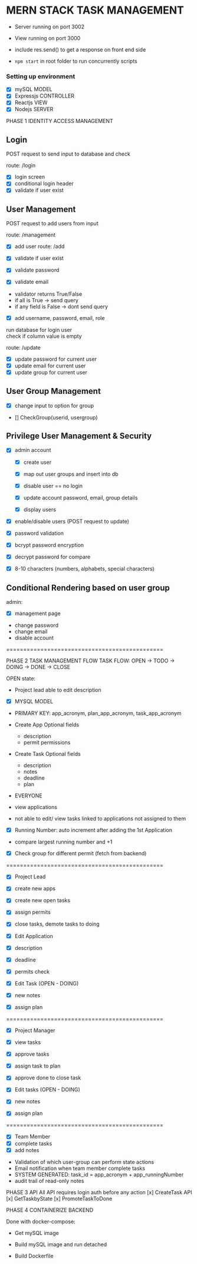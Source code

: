<h1>MERN STACK TASK MANAGEMENT</h1>

- Server running on port 3002
- View running on port 3000
- include res.send() to get a response on front end side

- `npm start` in root folder to run concurrently scripts

<h3>Setting up environment</h3>

- [x] mySQL MODEL
- [x] Expressjs CONTROLLER
- [x] Reactjs VIEW
- [x] Nodejs SERVER

PHASE 1 IDENTITY ACCESS MANAGEMENT

<h2>Login</h2> 
POST request to send input to database and check

route: /login

- [x] login screen
- [x] conditional login header
- [x] validate if user exist

<h2>User Management</h2>
POST request to add users from input

route: /management

- [x] add user route: /add
- [x] validate if user exist

- [x] validate password
- [x] validate email
- validator returns True/False
- if all is True -> send query
- if any field is False -> dont send query

- [x] add username, password, email, role

run database for login user  
check if column value is empty

route: /update

- [x] update password for current user
- [x] update email for current user
- [x] update group for current user

<h2>User Group Management</h2>

- [x] change input to option for group
- [] CheckGroup(userid, usergroup)

<h2>Privilege User Management & Security</h2>

- [x] admin account

  - [x] create user
  - [x] map out user groups and insert into db

  - [x] disable user == no login
  - [x] update account password, email, group details
  - [x] display users

- [x] enable/disable users (POST request to update)
- [x] password validation
- [x] bcrypt password encryption
- [x] decrypt password for compare
- [x] 8-10 characters (numbers, alphabets, special characters)

<h2>Conditional Rendering based on user group</h2>

admin:

- [x] management page
- change password
- change email
- disable account

==============================================

PHASE 2 TASK MANAGEMENT FLOW
TASK FLOW: OPEN -> TODO -> DOING -> DONE -> CLOSE

OPEN state:

- Project lead able to edit description

- [x] MYSQL MODEL
- PRIMARY KEY: app_acronym, plan_app_acronym, task_app_acronym

- Create App
  Optional fields

  - description
  - permit permissions

- Create Task
  Optional fields

  - description
  - notes
  - deadline
  - plan

- EVERYONE
- view applications
- not able to edit/ view tasks linked to applications not assigned to them

- [x] Running Number: auto increment after adding the 1st Application
- compare largest running number and +1

- [x] Check group for different permit (fetch from backend)

==============================================

- [x] Project Lead
- [x] create new apps
- [x] create new open tasks
- [x] assign permits
- [x] close tasks, demote tasks to doing

- [x] Edit Application
- [x] description
- [x] deadline
- [x] permits check

- [x] Edit Task (OPEN - DOING)
- [x] new notes
- [x] assign plan

==============================================

- [x] Project Manager
- [x] view tasks
- [x] approve tasks
- [x] assign task to plan
- [x] approve done to close task

- [x] Edit tasks (OPEN - DOING)
- [x] new notes
- [x] assign plan

==============================================

- [x] Team Member
- [x] complete tasks
- [x] add notes

- Validation of which user-group can perform state actions
- Email notification when team member complete tasks
- SYSTEM GENERATED: task_id = app_acronym + app_runningNumber
- audit trail of read-only notes

PHASE 3 API
All API requires login auth before any action
[x] CreateTask API
[x] GetTaskbyState
[x] PromoteTaskToDone

PHASE 4 CONTAINERIZE BACKEND

Done with docker-compose:

- Get mySQL image
- Build mySQL image and run detached

- Build Dockerfile


